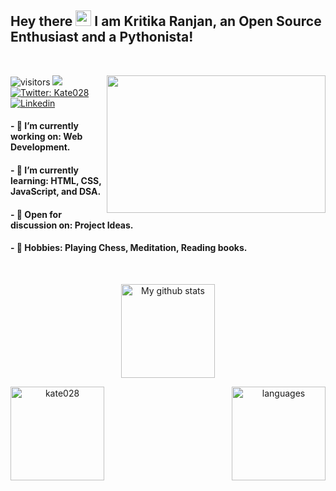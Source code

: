 ## Hey there <img src="https://media.giphy.com/media/hvRJCLFzcasrR4ia7z/giphy.gif" width="25px"> I am Kritika Ranjan, an Open Source Enthusiast and a Pythonista! 

<br>

<p align="center">
  <img align="right" src="https://user-images.githubusercontent.com/72349558/117948607-e95d3780-b32e-11eb-9463-c6223338e265.gif" height="220px" width="350px" > 
  </a>
</p>

![visitors](https://visitor-badge.glitch.me/badge?page_id=Kate028.visitor-badge)
![](https://komarev.com/ghpvc/?kate028=your-github-kate028&color=blue)
[![Twitter: Kate028](https://img.shields.io/twitter/follow/Kate028_?style=social)](https://twitter.com/Kate028_)
[![Linkedin](https://img.shields.io/badge/-Kate028-blue?style=flat-square&logo=Linkedin&logoColor=white&link=https://www.linkedin.com/in/Kate028/)](https://www.linkedin.com/in/Kate028/)

	

#### -  🌿  I’m currently working on: Web Development.

#### -  🌱  I’m currently learning: HTML, CSS, JavaScript, and DSA.

#### -  🍁  Open for discussion on: Project Ideas.

#### -  🌸  Hobbies: Playing Chess, Meditation, Reading books.

<br>

<p align="center">
<img src="https://github-readme-stats.vercel.app/api?username=kate028&show_icons=true&theme=tokyonight" alt="My github stats" height="150"/></p>

<p align="center">
<img align="left" height="150"  src="https://github-readme-streak-stats.herokuapp.com/?user=Kate028&theme=tokyonight" alt="kate028"/> </p>

<p align="center">
<img align="right" height= "150" src="https://github-readme-stats.vercel.app/api/top-langs/?username=Kate028&layout=compact&theme=tokyonight" alt="languages"/> 
</p>

 



